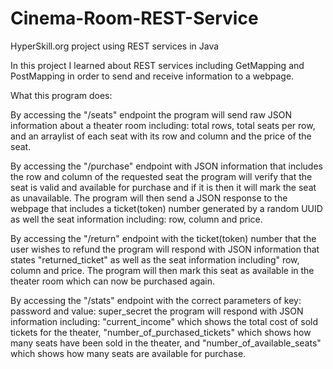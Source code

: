 # Cinema-Room-REST-Service
 HyperSkill.org project using REST services in Java

In this project I learned about REST services including GetMapping and PostMapping in order to send and receive information to a webpage.


What this program does:

By accessing the "/seats" endpoint the program will send raw JSON information about a theater room including: total rows, total seats per row, and an arraylist of each seat with its row and column and the price of the seat.

By accessing the "/purchase" endpoint with JSON information that includes the row and column of the requested seat the program will verify that the seat is valid and available for purchase and if it is then it will mark the seat as unavailable. The program will then send a JSON response to the webpage that includes a ticket(token) number generated by a random UUID as well the seat information including: row, column and price.

By accessing the "/return" endpoint with the ticket(token) number that the user wishes to refund the program will respond with JSON information that states "returned_ticket" as well as the seat information including" row, column and price. The program will then mark this seat as available in the theater room which can now be purchased again.

By accessing the "/stats" endpoint with the correct parameters of key: password and value: super_secret the program will respond with JSON information including: "current_income" which shows the total cost of sold tickets for the theater, "number_of_purchased_tickets" which shows how many seats have been sold in the theater, and "number_of_available_seats" which shows how many seats are available for purchase.
